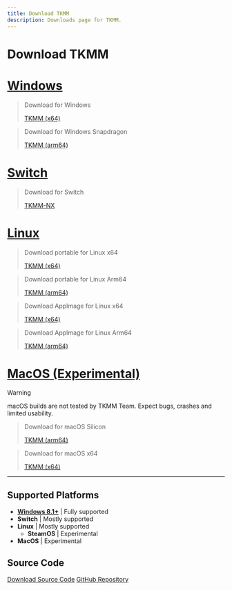 ```yaml
---
title: Download TKMM
description: Downloads page for TKMM.
---
```


<script src="../scripts/helpers.js">
</script>

# Download TKMM

# [Windows](#tab/windows)

> Download for Windows
> 
> <div id="download-btns">
>  <a class="download-btn" id="download-windows" onclick="ReturnToPage('/downloads/zip')" href="https://github.com/TKMM-Team/Tkmm/releases/latest/download/Tkmm-win-x64.zip">TKMM (x64)</a>
> </div>

> Download for Windows Snapdragon
> 
> <div id="download-btns">
>   <a class="download-btn" id="download-windows" onclick="ReturnToPage('/downloads/zip')" href="https://github.com/TKMM-Team/Tkmm/releases/latest/download/Tkmm-win-arm64.zip">TKMM (arm64)</a>
> </div>

# [Switch](#tab/switch)

> Download for Switch
> 
> <div id="download-btns">
>  <a class="download-btn" id="download-switch" onclick="ReturnToPage('/downloads/switch')" href="https://github.com/TKMM-Team/TKMM-NX/releases/latest/download/tkmm-nx.zip">TKMM-NX</a>
> </div>

# [Linux](#tab/linux)

> Download portable for Linux x64
> 
> <div id="download-btns">
>  <a class="download-btn" id="download-linux" onclick="ReturnToPage('/downloads/zip')" href="https://github.com/TKMM-Team/Tkmm/releases/latest/download/Tkmm-linux-x64.zip">TKMM (x64)</a>
> </div>

> Download portable for Linux Arm64
> 
> <div id="download-btns">
>   <a class="download-btn" id="download-linux" onclick="ReturnToPage('/downloads/zip')" href="https://github.com/TKMM-Team/Tkmm/releases/latest/download/Tkmm-linux-arm64.zip">TKMM (arm64)</a>
> </div>

> Download AppImage for Linux x64
>
> <div id="download-btns">
>   <a class="download-btn" id="download-linux" onclick="ReturnToPage('/downloads/app-image')" href="https://github.com/TKMM-Team/Tkmm/releases/latest/download/Tkmm-linux-x64.AppImage">TKMM (x64)</a>
> </div>

> Download AppImage for Linux Arm64
>
> <div id="download-btns">
>   <a class="download-btn" id="download-linux" onclick="ReturnToPage('/downloads/app-image')" href="https://github.com/TKMM-Team/Tkmm/releases/latest/download/Tkmm-linux-arm64.AppImage">TKMM (arm64)</a>
> </div>

# [MacOS (Experimental)](#tab/macos)

> [!WARNING]
> macOS builds are not tested by TKMM Team. Expect bugs, crashes and limited usability.

> Download for macOS Silicon
> 
> <div id="download-btns">
>   <a class="download-btn" id="download-macos" onclick="ReturnToPage('/downloads/zip')" href="https://github.com/TKMM-Team/Tkmm/releases/latest/download/Tkmm-osx-arm64.zip">TKMM (arm64)</a>
> </div>

> Download for macOS x64
> 
> <div id="download-btns">
>  <a class="download-btn" id="download-macos" onclick="ReturnToPage('/downloads/zip')" href="https://github.com/TKMM-Team/Tkmm/releases/latest/download/Tkmm-osx-x64.zip">TKMM (x64)</a>
> </div>

---

## Supported Platforms

- **[Windows 8.1+](https://docs.avaloniaui.net/docs/faq#what-versions-of-windows-are-supported)** | Fully supported
- **Switch** | Mostly supported
- **Linux** | Mostly supported
  - **SteamOS** | Experimental
- **MacOS** | Experimental

## Source Code

<div id="download-btns">
  <a class="download-btn" id="download-src" href="https://github.com/TKMM-Team/Tkmm/archive/refs/heads/master.zip">Download Source Code</a>
  <a class="download-btn" id="download-src" href="https://github.com/TKMM-Team/Tkmm">GitHub Repository</a>
</div>
